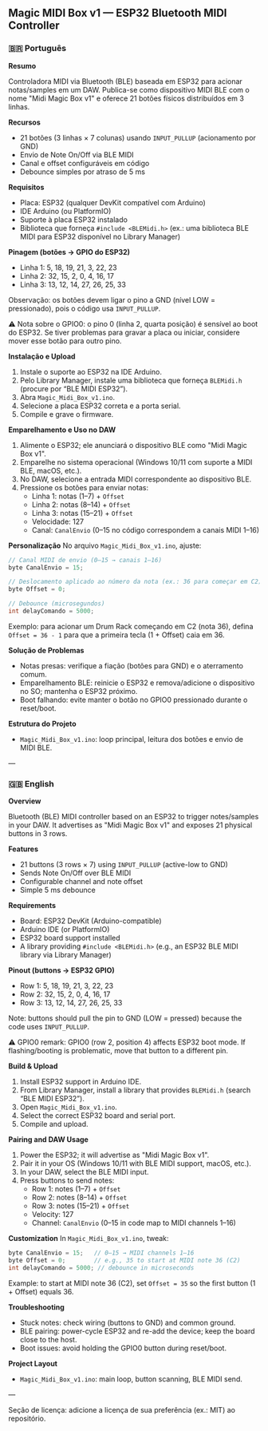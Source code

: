 ## Magic MIDI Box v1 — ESP32 Bluetooth MIDI Controller

### 🇧🇷 Português

**Resumo**

Controladora MIDI via Bluetooth (BLE) baseada em ESP32 para acionar notas/samples em um DAW. Publica-se como dispositivo MIDI BLE com o nome "Midi Magic Box v1" e oferece 21 botões físicos distribuídos em 3 linhas.

**Recursos**
- 21 botões (3 linhas × 7 colunas) usando `INPUT_PULLUP` (acionamento por GND)
- Envio de Note On/Off via BLE MIDI
- Canal e offset configuráveis em código
- Debounce simples por atraso de 5 ms

**Requisitos**
- Placa: ESP32 (qualquer DevKit compatível com Arduino)
- IDE Arduino (ou PlatformIO)
- Suporte à placa ESP32 instalado
- Biblioteca que forneça `#include <BLEMidi.h>` (ex.: uma biblioteca BLE MIDI para ESP32 disponível no Library Manager)

**Pinagem (botões → GPIO do ESP32)**
- Linha 1: 5, 18, 19, 21, 3, 22, 23
- Linha 2: 32, 15, 2, 0, 4, 16, 17
- Linha 3: 13, 12, 14, 27, 26, 25, 33

Observação: os botões devem ligar o pino a GND (nível LOW = pressionado), pois o código usa `INPUT_PULLUP`.

⚠️ Nota sobre o GPIO0: o pino 0 (linha 2, quarta posição) é sensível ao boot do ESP32. Se tiver problemas para gravar a placa ou iniciar, considere mover esse botão para outro pino.

**Instalação e Upload**
1. Instale o suporte ao ESP32 na IDE Arduino.
2. Pelo Library Manager, instale uma biblioteca que forneça `BLEMidi.h` (procure por “BLE MIDI ESP32”).
3. Abra `Magic_Midi_Box_v1.ino`.
4. Selecione a placa ESP32 correta e a porta serial.
5. Compile e grave o firmware.

**Emparelhamento e Uso no DAW**
1. Alimente o ESP32; ele anunciará o dispositivo BLE como "Midi Magic Box v1".
2. Emparelhe no sistema operacional (Windows 10/11 com suporte a MIDI BLE, macOS, etc.).
3. No DAW, selecione a entrada MIDI correspondente ao dispositivo BLE.
4. Pressione os botões para enviar notas:
   - Linha 1: notas (1–7) + `Offset`
   - Linha 2: notas (8–14) + `Offset`
   - Linha 3: notas (15–21) + `Offset`
   - Velocidade: 127
   - Canal: `CanalEnvio` (0–15 no código correspondem a canais MIDI 1–16)

**Personalização**
No arquivo `Magic_Midi_Box_v1.ino`, ajuste:

```cpp
// Canal MIDI de envio (0–15 → canais 1–16)
byte CanalEnvio = 15;

// Deslocamento aplicado ao número da nota (ex.: 36 para começar em C2)
byte Offset = 0;

// Debounce (microsegundos)
int delayComando = 5000;
```

Exemplo: para acionar um Drum Rack começando em C2 (nota 36), defina `Offset = 36 - 1` para que a primeira tecla (1 + Offset) caia em 36.

**Solução de Problemas**
- Notas presas: verifique a fiação (botões para GND) e o aterramento comum.
- Emparelhamento BLE: reinicie o ESP32 e remova/adicione o dispositivo no SO; mantenha o ESP32 próximo.
- Boot falhando: evite manter o botão no GPIO0 pressionado durante o reset/boot.

**Estrutura do Projeto**
- `Magic_Midi_Box_v1.ino`: loop principal, leitura dos botões e envio de MIDI BLE.

—

### 🇬🇧 English

**Overview**

Bluetooth (BLE) MIDI controller based on an ESP32 to trigger notes/samples in your DAW. It advertises as "Midi Magic Box v1" and exposes 21 physical buttons in 3 rows.

**Features**
- 21 buttons (3 rows × 7) using `INPUT_PULLUP` (active-low to GND)
- Sends Note On/Off over BLE MIDI
- Configurable channel and note offset
- Simple 5 ms debounce

**Requirements**
- Board: ESP32 DevKit (Arduino-compatible)
- Arduino IDE (or PlatformIO)
- ESP32 board support installed
- A library providing `#include <BLEMidi.h>` (e.g., an ESP32 BLE MIDI library via Library Manager)

**Pinout (buttons → ESP32 GPIO)**
- Row 1: 5, 18, 19, 21, 3, 22, 23
- Row 2: 32, 15, 2, 0, 4, 16, 17
- Row 3: 13, 12, 14, 27, 26, 25, 33

Note: buttons should pull the pin to GND (LOW = pressed) because the code uses `INPUT_PULLUP`.

⚠️ GPIO0 remark: GPIO0 (row 2, position 4) affects ESP32 boot mode. If flashing/booting is problematic, move that button to a different pin.

**Build & Upload**
1. Install ESP32 support in Arduino IDE.
2. From Library Manager, install a library that provides `BLEMidi.h` (search “BLE MIDI ESP32”).
3. Open `Magic_Midi_Box_v1.ino`.
4. Select the correct ESP32 board and serial port.
5. Compile and upload.

**Pairing and DAW Usage**
1. Power the ESP32; it will advertise as "Midi Magic Box v1".
2. Pair it in your OS (Windows 10/11 with BLE MIDI support, macOS, etc.).
3. In your DAW, select the BLE MIDI input.
4. Press buttons to send notes:
   - Row 1: notes (1–7) + `Offset`
   - Row 2: notes (8–14) + `Offset`
   - Row 3: notes (15–21) + `Offset`
   - Velocity: 127
   - Channel: `CanalEnvio` (0–15 in code map to MIDI channels 1–16)

**Customization**
In `Magic_Midi_Box_v1.ino`, tweak:

```cpp
byte CanalEnvio = 15;   // 0–15 → MIDI channels 1–16
byte Offset = 0;        // e.g., 35 to start at MIDI note 36 (C2)
int delayComando = 5000; // debounce in microseconds
```

Example: to start at MIDI note 36 (C2), set `Offset = 35` so the first button (1 + Offset) equals 36.

**Troubleshooting**
- Stuck notes: check wiring (buttons to GND) and common ground.
- BLE pairing: power-cycle ESP32 and re-add the device; keep the board close to the host.
- Boot issues: avoid holding the GPIO0 button during reset/boot.

**Project Layout**
- `Magic_Midi_Box_v1.ino`: main loop, button scanning, BLE MIDI send.

—

Seção de licença: adicione a licença de sua preferência (ex.: MIT) ao repositório.


